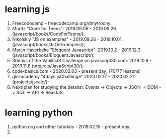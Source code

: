 # learning js
1. Freecodecamp - freecodecamp.org/dmytroony;
2. Moritz "Code for Teens": 2019.09.06 - 2019.09.26. (javascript/books/CodeForTeens/);
3. Nikolskiy "JS on examples" - 2019.09.26 - 2019.10.01. (javascript/books/JsOnExamples/);
4. Marijn Haverbeke "Eloquent Javascript": 2019.10.2 - 2019.12.3. (javascript/books/EloquentJavascript/);
5. 30days of the VanillaJS Challenge on javascript30.com: 2019.10.9 - 2019.11.8 (projects/JavaScript30/);
6. code-basics.com - 2020.02.03 - present day; (70/77 lessons)
7. glo-academy "4days jsChallenge" 2020.02.17 - 2020.02.21; (projects/jscalc/);
8. Next(plan for studying the details): Events -> Objects -> JSON -> DOM -> SQL -> API -> ReactJS;

# learning python
1. python.org and other tutorials - 2019.02.15 - present day;
2. 